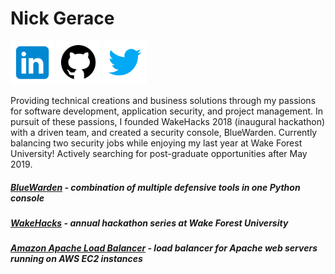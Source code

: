# Nick Gerace

[<img src="home-linkedin.png" alt="linkedin" style="width: 70px;"/>](https://linkedin.com/in/nickgerace)
[<img src="home-github.png" alt="github" style="width: 70px;"/>](https://github.com/nickgerace)
[<img src="home-twitter.png" alt="twitter" style="width: 70px;"/>](https://twitter.com/nickagerace)

Providing technical creations and business solutions through my passions for software development, application security, and project management. In pursuit of these passions, I founded WakeHacks 2018 (inaugural hackathon) with a driven team, and created a security console, BlueWarden. Currently balancing two security jobs while enjoying my last year at Wake Forest University! Actively searching for post-graduate opportunities after May 2019. 


##### [BlueWarden](https://github.com/nickgerace/BlueWarden) - combination of multiple defensive tools in one Python console
##### [WakeHacks](https://acm.cs.wfu.edu) - annual hackathon series at Wake Forest University
##### [Amazon Apache Load Balancer](https://github.com/nickgerace/AmazonApacheLoadBalancer) - load balancer for Apache web servers running on AWS EC2 instances
